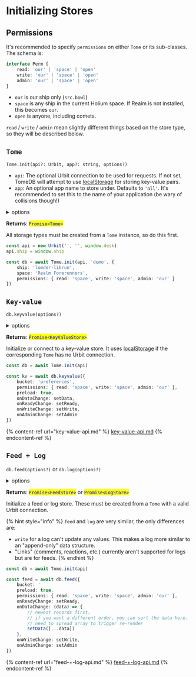 # Initializing Stores

## Permissions

It's recommended to specify `permissions` on either `Tome` or its sub-classes.  The schema is:

```typescript
interface Perm {
    read: 'our' | 'space' | 'open'
    write: 'our' | 'space' | 'open'
    admin: 'our' | 'space' | 'open'
}
```

* `our` is our ship only (`src.bowl`)
* `space` is any ship in the current Holium space.  If Realm is not installed, this becomes `our`.
* `open` is anyone, including comets.

`read` / `write` / `admin` mean slightly different things based on the store type, so they will be described below.

## `Tome`

`Tome.init(api?: Urbit, app?: string, options?)`

* `api`: The optional Urbit connection to be used for requests.  If not set, TomeDB will attempt to use [localStorage](https://developer.mozilla.org/en-US/docs/Web/API/Window/localStorage) for storing key-value pairs.
* `app`: An optional app name to store under.  Defaults to `'all'`.  It's recommended to set this to the name of your application (be wary of collisions though!)

<details>

<summary>options</summary>

Optional `ship`, `space`, and `permissions` for initializing a Tome.

```typescript
options: {
    ship?: string,
    space?: string,
    permissions?: Perm
}
```

* If `ship` and `space` are not specified, Tome will automatically detect and use the current Realm space and corresponding host ship.  This is useful for building applications that share data between groups.  If not running on a Realm ship, Tome will use the current ship and `'our'` space.
* To create a "locked" Tome, specify `ship` and `space` together.  Locked means that it works only for that specific ship + space.  Internal DAO tooling would be one potential use case.  `ship` can be specified with or without the `~`.
* `permissions` is a default permissions level to be used by sub-classes.  When creating many store instances with the same permissions, simply specify them once here.

</details>

**Returns**: <mark style="color:blue;">`Promise<Tome>`</mark>

All storage types must be created from a `Tome` instance, so do this first.

```typescript
const api = new Urbit('', '', window.desk)
api.ship = window.ship

const db = await Tome.init(api, 'demo', {
    ship: 'lomder-librun',
    space: 'Realm Forerunners',
    permissions: { read: 'space', write: 'space', admin: 'our' }
})
```

## `Key-value`

`db.keyvalue(options?)`

<details>

<summary>options</summary>

Optional `bucket`, `permissions`, `preload` flag, and callbacks for the key-value store.

```typescript
options: {
    bucket?: string,
    permissions?: Perm
    preload?: boolean,
    onDataChange?: (data: Map<string, Value>()) => void
    onReadyChange?: (ready: boolean) => void
    onWriteChange?: (write: boolean) => void
    onAdminChange?: (admin: boolean) => void
}
```

* `bucket` is the bucket name to store key-value pairs under.  If your app needs multiple key-value stores with different permissions, they should be different buckets.  Separating buckets can also save on download sizes depending on the application.  Defaults to `'def'`.
* `permissions` is the permissions for the key-value store.  If not set, defaults to the Tome-level permissions.
  * `read` can read any key-value pairs from the bucket.
  * `write` can create new key-value pairs or update their own values.
  * `admin` can create or overwrite any values in the bucket.
* `preload` is whether the JS client should fetch and cache all key-value pairs in the bucket, and subscribe to live updates.  This helps with responsiveness when using an application, since most requests won't go to Urbit.  Defaults to `true`.
* `onDataChange` is called whenever data in the key-value store changes, and can be used to re-render an application with new data.
* `onReadyChange` is called whenever the store changes `ready` state: after initial app load, and whenever a user changes between spaces in Realm.  This can be used to show loading screens at the proper times.
* `onWriteChange` and `onAdminChange` are called when the user's `write` and `admin` permissions have been detected to change.

</details>

**Returns**: <mark style="color:blue;">`Promise<KeyValueStore>`</mark>

Initialize or connect to a key-value store.  It uses [localStorage](https://developer.mozilla.org/en-US/docs/Web/API/Window/localStorage) if the corresponding `Tome` has no Urbit connection.

```typescript
const db = await Tome.init(api)

const kv = await db.keyvalue({
    bucket: 'preferences',
    permissions: { read: 'space', write: 'space', admin: 'our' },
    preload: true,
    onDataChange: setData,
    onReadyChange: setReady,
    onWriteChange: setWrite,
    onAdminChange: setAdmin
})
```

{% content-ref url="key-value-api.md" %}
[key-value-api.md](key-value-api.md)
{% endcontent-ref %}

## `Feed + Log`

`db.feed(options?)` or `db.log(options?)`

<details>

<summary>options</summary>

Optional `bucket`, `permissions`, `preload` flag, and callbacks for the log or feed store.

```typescript
options: {
    bucket?: string,
    permissions?: Perm
    preload?: boolean,
    onDataChange?: (data: FeedlogEntry[]) => void
    onReadyChange?: (ready: boolean) => void
    onWriteChange?: (write: boolean) => void
    onAdminChange?: (admin: boolean) => void
}
```

`permissions` is the permissions for the feedlog store.  If not set, defaults to the Tome-level permissions.

* `read` can read any posts and metadata from the bucket.
* For a `feed`, `write` can create or update their own posts / links.  For a `log`, `write` only allows creating new posts.
* `admin` can create or overwrite any posts / links in the bucket.

Refer to the options under [key-value](initializing-stores.md#key-value) for more information, as the rest are functionally identical.

</details>

**Returns**: <mark style="color:blue;">`Promise<FeedStore>`</mark> or <mark style="color:blue;">`Promise<LogStore>`</mark>

Initialize a feed or log store.  These must be created from a `Tome` with a valid Urbit connection. &#x20;

{% hint style="info" %}
`feed` and `log` are very similar, the only differences are:

* `write` for a log can't update any values.  This makes a log more similar to an "append-only" data structure.
* "Links" (comments, reactions, etc.) currently aren't supported for logs but are for feeds.
{% endhint %}

```typescript
const db = await Tome.init(api)

const feed = await db.feed({
    bucket: '
    preload: true,
    permissions: { read: 'space', write: 'space', admin: 'our' },
    onReadyChange: setReady,
    onDataChange: (data) => {
        // newest records first.
        // if you want a different order, you can sort the data here.
        // need to spread array to trigger re-render
        setData([...data])
    },
    onWriteChange: setWrite,
    onAdminChange: setAdmin
})
```

{% content-ref url="feed-+-log-api.md" %}
[feed-+-log-api.md](feed-+-log-api.md)
{% endcontent-ref %}
